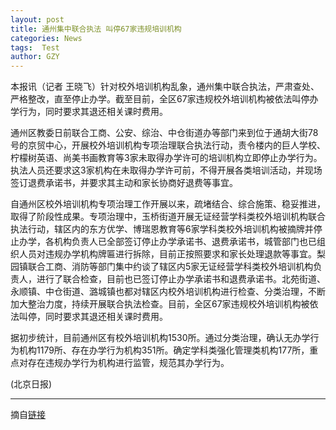 ```yaml
---
layout: post
title: 通州集中联合执法 叫停67家违规培训机构
categories: News
tags:  Test
author: GZY
---
```


本报讯（记者 王晓飞）针对校外培训机构乱象，通州集中联合执法，严肃查处、严格整改，直至停止办学。截至目前，全区67家违规校外培训机构被依法叫停办学行为，同时要求其退还相关课时费用。

通州区教委日前联合工商、公安、综治、中仓街道办等部门来到位于通胡大街78号的京贸中心，开展校外培训机构专项治理联合执法行动，责令楼内的巨人学校、柠檬树英语、尚美书画教育等3家未取得办学许可的培训机构立即停止办学行为。执法人员还要求这3家机构在未取得办学许可前，不得开展各类培训活动，并现场签订退费承诺书，并要求其主动和家长协商好退费等事宜。

自通州区校外培训机构专项治理工作开展以来，疏堵结合、综合施策、稳妥推进，取得了阶段性成果。专项治理中，玉桥街道开展无证经营学科类校外培训机构联合执法行动，辖区内的东方优学、博瑞恩教育等6家学科类校外培训机构被摘牌并停止办学，各机构负责人已全部签订停止办学承诺书、退费承诺书，城管部门也已组织人员对违规办学机构牌匾进行拆除，目前正按照要求和家长处理退款等事宜。梨园镇联合工商、消防等部门集中约谈了辖区内5家无证经营学科类校外培训机构负责人，进行了联合检查，目前也已签订停止办学承诺书和退费承诺书。北苑街道、永顺镇、中仓街道、潞城镇也都对辖区内校外培训机构进行检查、分类治理，不断加大整治力度，持续开展联合执法检查。目前，全区67家违规校外培训机构被依法叫停，同时要求其退还相关课时费用。

据初步统计，目前通州区有校外培训机构1530所。通过分类治理，确认无办学行为机构1179所、存在办学行为机构351所。确定学科类强化管理类机构177所，重点对存在违规办学行为机构进行监管，规范其办学行为。

(北京日报)

*****

摘自[链接](http://bj.jjj.qq.com/a/20190131/001655.htm)